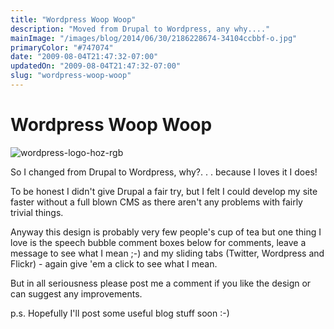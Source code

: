 ```yaml
---
title: "Wordpress Woop Woop"
description: "Moved from Drupal to Wordpress, any why...."
mainImage: "/images/blog/2014/06/30/2186228674-34104ccbbf-o.jpg"
primaryColor: "#747074"
date: "2009-08-04T21:47:32-07:00"
updatedOn: "2009-08-04T21:47:32-07:00"
slug: "wordpress-woop-woop"
---
```


# Wordpress Woop Woop

![wordpress-logo-hoz-rgb](/images/blog/2009/08/wordpress-logo-hoz-rgb.png)

So I changed from Drupal to Wordpress, why?. . . because I loves it I does!

To be honest I didn't give Drupal a fair try, but I felt I could develop my site faster without a full blown CMS as there aren't any problems with fairly trivial things.

Anyway this design is probably very few people's cup of tea but one thing I love is the speech bubble comment boxes below for comments, leave a message to see what I mean ;-) and my sliding tabs (Twitter, Wordpress and Flickr) - again give 'em a click to see what I mean.

But in all seriousness please post me a comment if you like the design or can suggest any improvements.

p.s. Hopefully I'll post some useful blog stuff soon :-)
